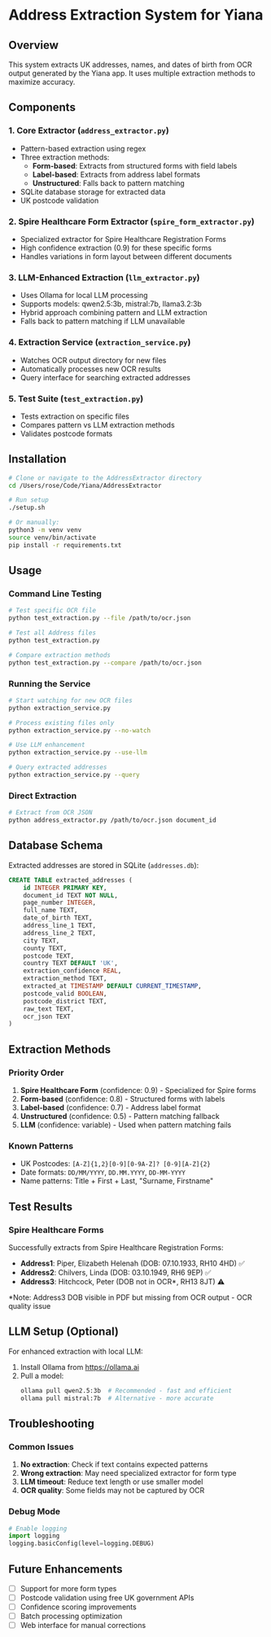 # Address Extraction System for Yiana

## Overview
This system extracts UK addresses, names, and dates of birth from OCR output generated by the Yiana app. It uses multiple extraction methods to maximize accuracy.

## Components

### 1. Core Extractor (`address_extractor.py`)
- Pattern-based extraction using regex
- Three extraction methods:
  - **Form-based**: Extracts from structured forms with field labels
  - **Label-based**: Extracts from address label formats
  - **Unstructured**: Falls back to pattern matching
- SQLite database storage for extracted data
- UK postcode validation

### 2. Spire Healthcare Form Extractor (`spire_form_extractor.py`)
- Specialized extractor for Spire Healthcare Registration Forms
- High confidence extraction (0.9) for these specific forms
- Handles variations in form layout between different documents

### 3. LLM-Enhanced Extraction (`llm_extractor.py`)
- Uses Ollama for local LLM processing
- Supports models: qwen2.5:3b, mistral:7b, llama3.2:3b
- Hybrid approach combining pattern and LLM extraction
- Falls back to pattern matching if LLM unavailable

### 4. Extraction Service (`extraction_service.py`)
- Watches OCR output directory for new files
- Automatically processes new OCR results
- Query interface for searching extracted addresses

### 5. Test Suite (`test_extraction.py`)
- Tests extraction on specific files
- Compares pattern vs LLM extraction methods
- Validates postcode formats

## Installation

```bash
# Clone or navigate to the AddressExtractor directory
cd /Users/rose/Code/Yiana/AddressExtractor

# Run setup
./setup.sh

# Or manually:
python3 -m venv venv
source venv/bin/activate
pip install -r requirements.txt
```

## Usage

### Command Line Testing
```bash
# Test specific OCR file
python test_extraction.py --file /path/to/ocr.json

# Test all Address files
python test_extraction.py

# Compare extraction methods
python test_extraction.py --compare /path/to/ocr.json
```

### Running the Service
```bash
# Start watching for new OCR files
python extraction_service.py

# Process existing files only
python extraction_service.py --no-watch

# Use LLM enhancement
python extraction_service.py --use-llm

# Query extracted addresses
python extraction_service.py --query
```

### Direct Extraction
```bash
# Extract from OCR JSON
python address_extractor.py /path/to/ocr.json document_id
```

## Database Schema
Extracted addresses are stored in SQLite (`addresses.db`):

```sql
CREATE TABLE extracted_addresses (
    id INTEGER PRIMARY KEY,
    document_id TEXT NOT NULL,
    page_number INTEGER,
    full_name TEXT,
    date_of_birth TEXT,
    address_line_1 TEXT,
    address_line_2 TEXT,
    city TEXT,
    county TEXT,
    postcode TEXT,
    country TEXT DEFAULT 'UK',
    extraction_confidence REAL,
    extraction_method TEXT,
    extracted_at TIMESTAMP DEFAULT CURRENT_TIMESTAMP,
    postcode_valid BOOLEAN,
    postcode_district TEXT,
    raw_text TEXT,
    ocr_json TEXT
)
```

## Extraction Methods

### Priority Order
1. **Spire Healthcare Form** (confidence: 0.9) - Specialized for Spire forms
2. **Form-based** (confidence: 0.8) - Structured forms with labels
3. **Label-based** (confidence: 0.7) - Address label format
4. **Unstructured** (confidence: 0.5) - Pattern matching fallback
5. **LLM** (confidence: variable) - Used when pattern matching fails

### Known Patterns
- UK Postcodes: `[A-Z]{1,2}[0-9][0-9A-Z]? [0-9][A-Z]{2}`
- Date formats: `DD/MM/YYYY`, `DD.MM.YYYY`, `DD-MM-YYYY`
- Name patterns: Title + First + Last, "Surname, Firstname"

## Test Results

### Spire Healthcare Forms
Successfully extracts from Spire Healthcare Registration Forms:
- **Address1**: Piper, Elizabeth Helenah (DOB: 07.10.1933, RH10 4HD) ✅
- **Address2**: Chilvers, Linda (DOB: 03.10.1949, RH6 9EP) ✅
- **Address3**: Hitchcock, Peter (DOB not in OCR*, RH13 8JT) ⚠️

*Note: Address3 DOB visible in PDF but missing from OCR output - OCR quality issue

## LLM Setup (Optional)

For enhanced extraction with local LLM:

1. Install Ollama from https://ollama.ai
2. Pull a model:
   ```bash
   ollama pull qwen2.5:3b  # Recommended - fast and efficient
   ollama pull mistral:7b  # Alternative - more accurate
   ```

## Troubleshooting

### Common Issues
1. **No extraction**: Check if text contains expected patterns
2. **Wrong extraction**: May need specialized extractor for form type
3. **LLM timeout**: Reduce text length or use smaller model
4. **OCR quality**: Some fields may not be captured by OCR

### Debug Mode
```python
# Enable logging
import logging
logging.basicConfig(level=logging.DEBUG)
```

## Future Enhancements
- [ ] Support for more form types
- [ ] Postcode validation using free UK government APIs
- [ ] Confidence scoring improvements
- [ ] Batch processing optimization
- [ ] Web interface for manual corrections